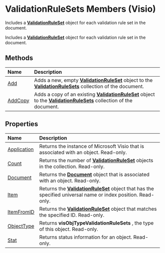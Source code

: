 
# ValidationRuleSets Members (Visio)
Includes a  **[ValidationRuleSet](cd2fc58a-5d7c-cf31-7aab-41bdeee9f105.md)** object for each validation rule set in the document.

Includes a  **[ValidationRuleSet](cd2fc58a-5d7c-cf31-7aab-41bdeee9f105.md)** object for each validation rule set in the document.


## Methods



|**Name**|**Description**|
|:-----|:-----|
|[Add](69e2526a-e787-d9a8-45c1-e2f1e48faa03.md)|Adds a new, empty  **[ValidationRuleSet](cd2fc58a-5d7c-cf31-7aab-41bdeee9f105.md)** object to the **[ValidationRuleSets](f08d7f04-13ec-8175-2aa6-94b0b67ee76b.md)** collection of the document.|
|[AddCopy](a9510a97-7a85-3e68-6493-2a43840ef934.md)|Adds a copy of an existing  **[ValidationRuleSet](cd2fc58a-5d7c-cf31-7aab-41bdeee9f105.md)** object to the **[ValidationRuleSets](f08d7f04-13ec-8175-2aa6-94b0b67ee76b.md)** collection of the document.|

## Properties



|**Name**|**Description**|
|:-----|:-----|
|[Application](f59cbefa-e6db-f998-e93e-2a9e46abac83.md)|Returns the instance of Microsoft Visio that is associated with an object. Read-only.|
|[Count](b6327c56-7884-48d7-9624-8c1186939e15.md)|Returns the number of  **[ValidationRuleSet](cd2fc58a-5d7c-cf31-7aab-41bdeee9f105.md)** objects in the collection. Read-only.|
|[Document](848abc5d-0dd7-3d8a-edcb-106c79edbb57.md)|Returns the  **[Document](21640062-13a2-a2b2-7c61-7e707671207c.md)** object that is associated with an object. Read-only.|
|[Item](a31997bc-b1eb-8ac6-df1d-ebdfffb9bee5.md)|Returns the  **[ValidationRuleSet](cd2fc58a-5d7c-cf31-7aab-41bdeee9f105.md)** object that has the specified universal name or index position. Read-only.|
|[ItemFromID](6842e919-9bea-5032-9f7d-75f4b58b0bc5.md)|Returns the  **[ValidationRuleSet](cd2fc58a-5d7c-cf31-7aab-41bdeee9f105.md)** object that matches the specified ID. Read-only.|
|[ObjectType](139a8f96-cd3e-bf70-e432-391d342c6e9e.md)|Returns  **visObjTypeValidationRuleSets** , the type of this object. Read-only.|
|[Stat](16bbcc14-a537-622f-438a-3707f956e31c.md)|Returns status information for an object. Read-only.|
